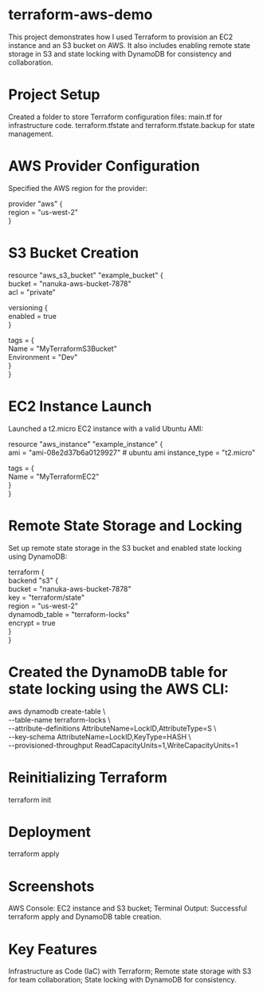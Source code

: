 # terraform-aws-demo
This project demonstrates how I used Terraform to provision an EC2 instance and an S3 bucket on AWS. It also includes enabling remote state storage in S3 and state locking with DynamoDB for consistency and collaboration.

# Project Setup
Created a folder to store Terraform configuration files:
main.tf for infrastructure code.
terraform.tfstate and terraform.tfstate.backup for state management.

# AWS Provider Configuration
Specified the AWS region for the provider:

provider "aws" {  
  region = "us-west-2"  
}  

# S3 Bucket Creation

resource "aws_s3_bucket" "example_bucket" {  
  bucket = "nanuka-aws-bucket-7878"  
  acl    = "private"  

  versioning {  
    enabled = true  
  }  

  tags = {  
    Name        = "MyTerraformS3Bucket"  
    Environment = "Dev"  
  }  
}  
 

# EC2 Instance Launch

Launched a t2.micro EC2 instance with a valid Ubuntu AMI:

resource "aws_instance" "example_instance" {  
  ami           = "ami-08e2d37b6a0129927"  # ubuntu ami 
  instance_type = "t2.micro"  

  tags = {  
    Name = "MyTerraformEC2"  
  }  
}  
 

# Remote State Storage and Locking

Set up remote state storage in the S3 bucket and enabled state locking using DynamoDB:

terraform {  
  backend "s3" {  
    bucket         = "nanuka-aws-bucket-7878"  
    key            = "terraform/state"  
    region         = "us-west-2"  
    dynamodb_table = "terraform-locks"  
    encrypt        = true  
  }  
}  

# Created the DynamoDB table for state locking using the AWS CLI:

aws dynamodb create-table \  
  --table-name terraform-locks \  
  --attribute-definitions AttributeName=LockID,AttributeType=S \  
  --key-schema AttributeName=LockID,KeyType=HASH \  
  --provisioned-throughput ReadCapacityUnits=1,WriteCapacityUnits=1  
  
# Reinitializing Terraform

terraform init  

# Deployment

terraform apply  

# Screenshots

AWS Console: EC2 instance and S3 bucket;
Terminal Output: Successful terraform apply and DynamoDB table creation.

# Key Features

Infrastructure as Code (IaC) with Terraform;
Remote state storage with S3 for team collaboration;
State locking with DynamoDB for consistency.
